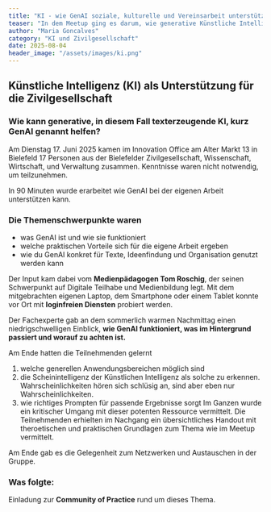 ```yaml
---
title: "KI - wie GenAI soziale, kulturelle und Vereinsarbeit unterstützen kann."
teaser: "In dem Meetup ging es darum, wie generative Künstliche Intelligenz helfen kann, den Arbeitsalltag zu erleichtern und neue kreative Möglichkeiten zu erschließen."
author: "Maria Goncalves"
category: "KI und Zivilgesellschaft"
date: 2025-08-04
header_image: "/assets/images/ki.png"
---
```


## Künstliche Intelligenz (KI) als Unterstützung für die Zivilgesellschaft

### Wie kann generative, in diesem Fall texterzeugende KI, kurz GenAI genannt helfen?

Am Dienstag 17. Juni 2025 kamen im Innovation Office am Alter Markt 13 in Bielefeld 17 Personen aus der Bielefelder Zivilgesellschaft, Wissenschaft, Wirtschaft, und Verwaltung zusammen.
Kenntnisse waren nicht notwendig, um teilzunehmen. 

In 90 Minuten wurde erarbeitet wie GenAI bei der eigenen Arbeit unterstützen kann. 

### Die Themenschwerpunkte waren 
- was GenAI ist und wie sie funktioniert
- welche praktischen Vorteile sich für die eigene Arbeit ergeben
- wie du GenAI konkret für Texte, Ideenfindung und Organisation genutzt werden kann

Der Input kam dabei vom **Medienpädagogen Tom Roschig**, der seinen Schwerpunkt auf Digitale Teilhabe und Medienbildung legt.
Mit dem mitgebrachten eigenen Laptop, dem Smartphone oder einem Tablet konnte vor Ort mit **loginfreien Diensten** probiert werden.

Der Fachexperte gab an dem sommerlich warmen Nachmittag einen niedrigschwelligen Einblick, **wie GenAI funktioniert, was im Hintergrund passiert und worauf zu achten ist.**

Am Ende hatten die Teilnehmenden gelernt 
1. welche generellen Anwendungsbereichen möglich sind
2. die Scheinintelligenz der Künstlichen Intelligenz als solche zu erkennen. Wahrscheinlichkeiten hören sich schlüsig an, sind aber eben nur Wahrscheinlichkeiten. 
3. wie richtiges Prompten für passende Ergebnisse sorgt
Im Ganzen wurde ein kritischer Umgang mit dieser potenten Ressource vermittelt.
Die Teilnehmenden erhielten im Nachgang ein übersichtliches Handout mit theroetischen und praktischen Grundlagen zum Thema wie im Meetup vermittelt.

Am Ende gab es die Gelegenheit zum Netzwerken und Austauschen in der Gruppe.

### Was folgte:
Einladung zur **Community of Practice** rund um dieses Thema.
